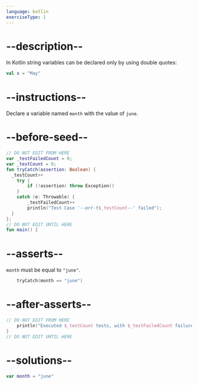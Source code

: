 ```yaml
---
language: kotlin
exerciseType: 1
---
```


# --description--

In Kotlin string variables can be declared only by using double quotes:
```kotlin
val x = "May"
```

# --instructions--

Declare a variable named `month` with the value of `june`.

# --before-seed--

```kotlin
// DO NOT EDIT FROM HERE
var _testFailedCount = 0;
var _testCount = 0;
fun tryCatch(assertion: Boolean) {
  _testCount++
    try { 
        if (!assertion) throw Exception()
    }
    catch (e: Throwable) {
        _testFailedCount++
        println("Test Case '--err-t$_testCount--' failed");
  }
};
// DO NOT EDIT UNTIL HERE
fun main() {
```

# --asserts--

`month` must be equal to `"june"`.

```kotlin
    tryCatch(month == "june")
```

# --after-asserts--

```kotlin
// DO NOT EDIT FROM HERE 
    println("Executed $_testCount tests, with $_testFailedCount failures");
}
// DO NOT EDIT UNTIL HERE
```

# --solutions--

```kotlin
var month = "june"
```
